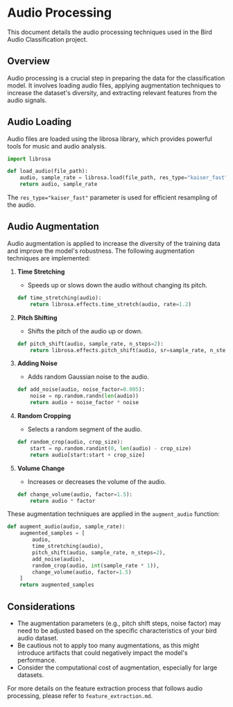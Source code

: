 # Audio Processing

This document details the audio processing techniques used in the Bird Audio Classification project.

## Overview

Audio processing is a crucial step in preparing the data for the classification model. It involves loading audio files, applying augmentation techniques to increase the dataset's diversity, and extracting relevant features from the audio signals.

## Audio Loading

Audio files are loaded using the librosa library, which provides powerful tools for music and audio analysis.

```python
import librosa

def load_audio(file_path):
    audio, sample_rate = librosa.load(file_path, res_type="kaiser_fast")
    return audio, sample_rate
```

The `res_type="kaiser_fast"` parameter is used for efficient resampling of the audio.

## Audio Augmentation

Audio augmentation is applied to increase the diversity of the training data and improve the model's robustness. The following augmentation techniques are implemented:

1. **Time Stretching**
   - Speeds up or slows down the audio without changing its pitch.
   ```python
   def time_stretching(audio):
       return librosa.effects.time_stretch(audio, rate=1.2)
   ```

2. **Pitch Shifting**
   - Shifts the pitch of the audio up or down.
   ```python
   def pitch_shift(audio, sample_rate, n_steps=2):
       return librosa.effects.pitch_shift(audio, sr=sample_rate, n_steps=n_steps)
   ```

3. **Adding Noise**
   - Adds random Gaussian noise to the audio.
   ```python
   def add_noise(audio, noise_factor=0.005):
       noise = np.random.randn(len(audio))
       return audio + noise_factor * noise
   ```

4. **Random Cropping**
   - Selects a random segment of the audio.
   ```python
   def random_crop(audio, crop_size):
       start = np.random.randint(0, len(audio) - crop_size)
       return audio[start:start + crop_size]
   ```

5. **Volume Change**
   - Increases or decreases the volume of the audio.
   ```python
   def change_volume(audio, factor=1.5):
       return audio * factor
   ```

These augmentation techniques are applied in the `augment_audio` function:

```python
def augment_audio(audio, sample_rate):
    augmented_samples = [
        audio,
        time_stretching(audio),
        pitch_shift(audio, sample_rate, n_steps=2),
        add_noise(audio),
        random_crop(audio, int(sample_rate * 1)),
        change_volume(audio, factor=1.5)
    ]
    return augmented_samples
```

## Considerations

- The augmentation parameters (e.g., pitch shift steps, noise factor) may need to be adjusted based on the specific characteristics of your bird audio dataset.
- Be cautious not to apply too many augmentations, as this might introduce artifacts that could negatively impact the model's performance.
- Consider the computational cost of augmentation, especially for large datasets.

For more details on the feature extraction process that follows audio processing, please refer to `feature_extraction.md`.
